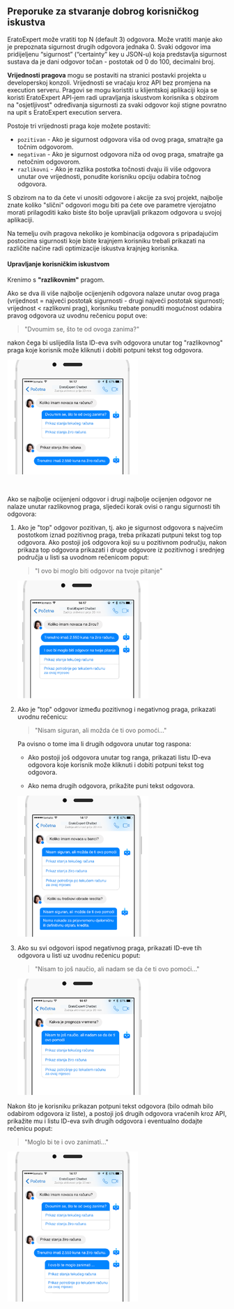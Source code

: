 ## Preporuke za stvaranje dobrog korisničkog iskustva

EratoExpert može vratiti top N (default 3) odgovora. Može vratiti manje ako je prepoznata sigurnost drugih odgovora jednaka 0.
Svaki odgovor ima pridijeljenu “sigurnost” (“certainty” key u JSON-u) koja predstavlja sigurnost sustava da je dani odgovor točan - postotak od 0 do 100, decimalni broj.

**Vrijednosti pragova** mogu se postaviti na stranici postavki projekta u developerskoj konzoli. Vrijednosti se vraćaju kroz API bez promjena na execution serveru.
Pragovi se mogu koristiti u klijentskoj aplikaciji koja se koristi EratoExpert API-jem radi upravljanja iskustvom korisnika s obzirom na "osjetljivost" određivanja sigurnosti za svaki odgovor koji stigne povratno na upit s EratoExpert execution servera.

Postoje tri vrijednosti praga koje možete postaviti:

 * `pozitivan` - Ako je sigurnost odgovora viša od ovog praga, smatrajte ga točnim odgovorom.
 * `negativan` - Ako je sigurnost odgovora niža od ovog praga, smatrajte ga netočnim odgovorom.
 * `razlikovni` - Ako je razlika postotka točnosti dvaju ili više odgovora unutar ove vrijednosti, ponudite korisniku opciju odabira točnog odgovora.

S obzirom na to da ćete vi unositi odgovore i akcije za svoj projekt, najbolje znate koliko "slični" odgovori mogu biti pa ćete ove parametre vjerojatno morati prilagoditi kako biste što bolje upravljali prikazom odgovora u svojoj aplikaciji.

Na temelju ovih pragova nekoliko je kombinacija odgovora s pripadajućim postocima sigurnosti koje biste krajnjem korisniku trebali prikazati na različite načine radi optimizacije iskustva krajnjeg korisnika.

#### Upravljanje korisničkim iskustvom

Krenimo s **"razlikovnim"** pragom.

Ako se dva ili više najbolje ocijenjenih odgovora nalaze unutar ovog praga (vrijednost = najveći postotak sigurnosti - drugi najveći postotak sigurnosti; vrijednost < razlikovni prag), korisniku trebate ponuditi mogućnost odabira pravog odgovora uz uvodnu rečenicu poput ove: 
> "Dvoumim se, što te od ovoga zanima?"

nakon čega bi uslijedila lista ID-eva svih odgovora unutar tog "razlikovnog" praga koje korisnik može kliknuti i dobiti potpuni tekst tog odgovora.

<img src="../images/knowledge_guidelines/differential.png" width="300">

&nbsp;

Ako se najbolje ocijenjeni odgovor i drugi najbolje ocijenjen odgovor ne nalaze unutar razlikovnog praga, sljedeći korak ovisi o rangu sigurnosti tih odgovora:

 1. Ako je "top" odgovor pozitivan, tj. ako je sigurnost odgovora s najvećim postotkom iznad pozitivnog praga, treba prikazati putpuni tekst tog top odgovora. 
    Ako postoji još odgovora koji su u pozitivnom području, nakon prikaza top odgovora prikazati i druge odgovore iz pozitivnog i srednjeg područja u listi sa uvodnom rečenicom poput:
    > "I ovo bi moglo biti odgovor na tvoje pitanje"
    
    <img src="../images/knowledge_guidelines/best_with_others.png" width="300">           

 2. Ako je "top" odgovor između pozitivnog i negativnog praga, prikazati uvodnu rečenicu:
    > "Nisam siguran, ali možda će ti ovo pomoći..."
    
    Pa ovisno o tome ima li drugih odgovora unutar tog raspona:

    * Ako postoji još odgovora unutar tog ranga, prikazati listu ID-eva odgovora koje korisnik može kliknuti i dobiti potpuni tekst tog odgovora.

    * Ako nema drugih odgovora, prikažite puni tekst odgovora.

    <img src="../images/knowledge_guidelines/uncertain.png" width="300">

 3. Ako su svi odgovori ispod negativnog praga, prikazati ID-eve tih odgovora u listi uz uvodnu rečenicu poput:
    > "Nisam to još naučio, ali nadam se da će ti ovo pomoći..."

    <img src="../images/knowledge_guidelines/unknown.png" width="300">

Nakon što je korisniku prikazan potpuni tekst odgovora (bilo odmah bilo odabirom odgovora iz liste), a postoji još drugih odgovora vraćenih kroz API, prikažite mu i listu ID-eva svih drugih odgovora i eventualno dodajte rečenicu poput:
   > "Moglo bi te i ovo zanimati..."

   <img src="../images/knowledge_guidelines/show_more.png" width="300">


<!-- Repetitive ... ? -->


